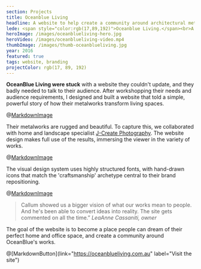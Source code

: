 ```yaml
---
section: Projects
title: Oceanblue Living
headline: A website to help create a community around architectural metalworks.
lede: <span style="color:rgb(17,89,192)">Oceanblue Living.</span><br>A website to help create a community around transformative architectural metalworks.
heroImage: /images/oceanblueliving-hero.jpg
heroVideo: /images/oceanblueliving-video.mp4
thumbImage: /images/thumb-oceanblueliving.jpg
year: 2016
featured: true
tags: website, branding
projectColor: rgb(17, 89, 192)
---
```


**OceanBlue Living were stuck** with a website they couldn't update, and they badly needed
to talk to their audience. After workshopping their needs and audience requirements, I
designed and built a website that told a simple, powerful story of how their metalworks
transform living spaces.

@[MarkdownImage](src="/images/oceanblueliving-desktop-layouts.png")

Their metalworks are rugged and beautiful. To capture this, we collaborated with home and
landscape specialist [J-Create Photography](http://j-create.com.au/). The website design
makes full use of the results, immersing the viewer in the variety of works.

@[MarkdownImage](src="/images/oceanblueliving-responsive-layouts.png")

The visual design system uses highly structured fonts, with hand-drawn icons that match
the 'craftsmanship' archetype central to their brand repositioning.

@[MarkdownImage](src="/images/oceanblueliving-visual-system.png")

> Callum showed us a bigger vision of what our works mean to people. And he's been able to
> convert ideas into reality. The site gets commented on all the time.” _LeaAnne
> Cassaniti, owner_

<!-- We continue to document new works. The image library we've built over the last 18 months
allows OceanBlue Living to create high-impact social media at will. -->

The goal of the website is to become a place people can dream of their perfect home and
office space, and create a community around OceanBlue's works.

@[MarkdownButton](link="https://oceanblueliving.com.au" label="Visit the site")
